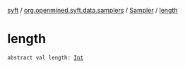[syft](../../index.md) / [org.openmined.syft.data.samplers](../index.md) / [Sampler](index.md) / [length](./length.md)

# length

`abstract val length: `[`Int`](https://kotlinlang.org/api/latest/jvm/stdlib/kotlin/-int/index.html)